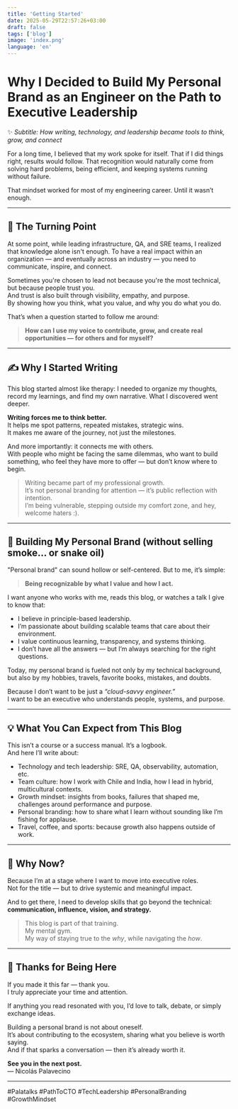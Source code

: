 ```yaml
---
title: 'Getting Started'
date: 2025-05-29T22:57:26+03:00
draft: false
tags: ['blog']
image: 'index.png'
language: 'en'
---
```


# Why I Decided to Build My Personal Brand as an Engineer on the Path to Executive Leadership  
✨ *Subtitle: How writing, technology, and leadership became tools to think, grow, and connect*

For a long time, I believed that my work spoke for itself. That if I did things right, results would follow. That recognition would naturally come from solving hard problems, being efficient, and keeping systems running without failure.

That mindset worked for most of my engineering career. Until it wasn’t enough.

---

## 🚧 The Turning Point

At some point, while leading infrastructure, QA, and SRE teams, I realized that knowledge alone isn't enough. To have a real impact within an organization — and eventually across an industry — you need to communicate, inspire, and connect.

Sometimes you're chosen to lead not because you're the most technical, but because people trust you.  
And trust is also built through visibility, empathy, and purpose.  
By showing how you think, what you value, and why you do what you do.

That’s when a question started to follow me around:

> **How can I use my voice to contribute, grow, and create real opportunities — for others and for myself?**

---

## ✍️ Why I Started Writing

This blog started almost like therapy: I needed to organize my thoughts, record my learnings, and find my own narrative. What I discovered went deeper.

**Writing forces me to think better.**  
It helps me spot patterns, repeated mistakes, strategic wins.  
It makes me aware of the journey, not just the milestones.

And more importantly: it connects me with others.  
With people who might be facing the same dilemmas, who want to build something, who feel they have more to offer — but don’t know where to begin.

> Writing became part of my professional growth.  
> It’s not personal branding for attention — it’s public reflection with intention.  
> I’m being vulnerable, stepping outside my comfort zone, and hey, welcome haters :).

---

## 🚀 Building My Personal Brand (without selling smoke... or snake oil)

"Personal brand" can sound hollow or self-centered. But to me, it’s simple:

> **Being recognizable by what I value and how I act.**

I want anyone who works with me, reads this blog, or watches a talk I give to know that:

- I believe in principle-based leadership.  
- I’m passionate about building scalable teams that care about their environment.  
- I value continuous learning, transparency, and systems thinking.  
- I don’t have all the answers — but I’m always searching for the right questions.

Today, my personal brand is fueled not only by my technical background, but also by my hobbies, travels, favorite books, mistakes, and doubts.

Because I don’t want to be just a *“cloud-savvy engineer.”*  
I want to be an executive who understands people, systems, and purpose.

---

## 💡 What You Can Expect from This Blog

This isn’t a course or a success manual. It’s a logbook.  
And here I’ll write about:

- Technology and tech leadership: SRE, QA, observability, automation, etc.  
- Team culture: how I work with Chile and India, how I lead in hybrid, multicultural contexts.  
- Growth mindset: insights from books, failures that shaped me, challenges around performance and purpose.  
- Personal branding: how to share what I learn without sounding like I’m fishing for applause.  
- Travel, coffee, and sports: because growth also happens outside of work.

---

## 🌱 Why Now?

Because I’m at a stage where I want to move into executive roles.  
Not for the title — but to drive systemic and meaningful impact.

And to get there, I need to develop skills that go beyond the technical:  
**communication, influence, vision, and strategy.**

> This blog is part of that training.  
> My mental gym.  
> My way of staying true to the *why*, while navigating the *how*.

---

## 🙏 Thanks for Being Here

If you made it this far — thank you.  
I truly appreciate your time and attention.

If anything you read resonated with you, I’d love to talk, debate, or simply exchange ideas.

Building a personal brand is not about oneself.  
It’s about contributing to the ecosystem, sharing what you believe is worth saying.  
And if that sparks a conversation — then it’s already worth it.

**See you in the next post.**  
— Nicolás Palavecino

---

#Palatalks #PathToCTO #TechLeadership #PersonalBranding #GrowthMindset

